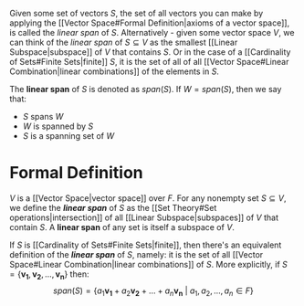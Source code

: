 Given some set of vectors $S$, the set of all vectors you can make by applying the [[Vector Space#Formal Definition|axioms of a vector space]], is called the *linear span* of $S$. Alternatively - given some vector space $V$, we can think of the *linear span* of $S \subseteq V$ as the smallest [[Linear Subspace|subspace]] of $V$ that contains $S$. Or in the case of a [[Cardinality of Sets#Finite Sets|finite]] $S$, it is the set of all of all [[Vector Space#Linear Combination|linear combinations]] of the elements in $S$.

The **linear span** of $S$ is denoted as $span(S)$. If $W = span(S)$, then we say that:
 - $S$ spans $W$
 - $W$ is spanned by $S$
 - $S$ is a spanning set of $W$

# Formal Definition
$V$ is a [[Vector Space|vector space]] over $F$. For any nonempty set $S \subseteq V$, we define the ***linear span*** of $S$ as the [[Set Theory#Set operations|intersection]] of all [[Linear Subspace|subspaces]] of $V$ that contain $S$. A **linear span** of any set is itself a subspace of $V$.

If $S$ is [[Cardinality of Sets#Finite Sets|finite]], then there's an equivalent definition of the ***linear span*** of $S$, namely: it is the set of all [[Vector Space#Linear Combination|linear combinations]] of $S$. More explicitly, if $S = \{ \pmb{v_{1}}, \pmb{v_{2}}, \dots, \pmb{v_{n}} \}$ then: $$span(S) = \left\{ a_{1}\pmb{v_{1}} + a_{2}\pmb{v_{2}} + \dots + a_{n}\pmb{v_{n}} \ | \ a_{1},a_{2},\dots,a_{n} \in F \right\}$$